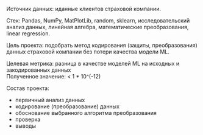 Источник данных: иданные клиентов страховой компании. 

Стек: Pandas, NumPy, MatPlotLib, random, sklearn, исследовательский анализ данных, линейная алгебра, математические преобразования, linear regression.

Цель проекта: подобрать метод кодирования (защиты, преобразования) данных страховой компании без потери качества модели ML. 

Целевая метрика: разница в качестве моделей ML на исходных и закодированных данных \
Полученное значение: < 1 * 10^(-12)

Состав проекта:
- первичный анализ данных
- кодирование (преобразование) данных
- обоснование выбранного алгоритма преобразования
- проверка
- выводы
